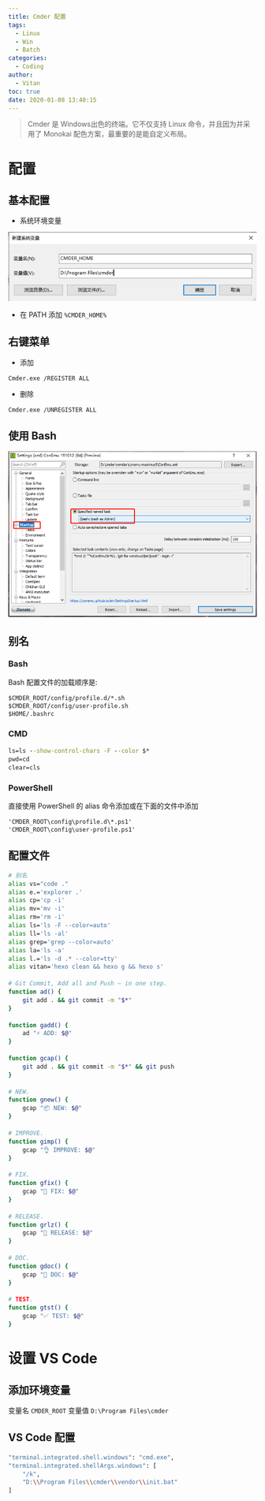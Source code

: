 ```yaml
---
title: Cmder 配置
tags:
  - Linux
  - Win
  - Batch
categories:
  - Coding
author:
  - Vitan
toc: true
date: 2020-01-08 13:40:15
---
```

> Cmder 是 Windows出色的终端。它不仅支持 Linux 命令，并且因为并采用了 Monokai 配色方案，最重要的是能自定义布局。

<!--more-->

# 配置
## 基本配置
- 系统环境变量

![](https://raw.githubusercontent.com/ivitan/Picture/master/images/20200405132003.png)

- 在 PATH 添加 `%CMDER_HOME%`

## 右键菜单
- 添加

```
Cmder.exe /REGISTER ALL
```

- 删除

```
Cmder.exe /UNREGISTER ALL
```

## 使用 Bash

![](https://raw.githubusercontent.com/ivitan/Picture/master/images/cmder_bash.png)


## 别名
### Bash
Bash 配置文件的加载顺序是:
```
$CMDER_ROOT/config/profile.d/*.sh
$CMDER_ROOT/config/user-profile.sh
$HOME/.bashrc
```

### CMD 
```bat %CMDER_ROOT%\config\user-aliases.cmd 
ls=ls --show-control-chars -F --color $*
pwd=cd
clear=cls
```

### PowerShell
直接使用 PowerShell 的 alias 命令添加或在下面的文件中添加

```
'CMDER_ROOT\config\profile.d\*.ps1'
'CMDER_ROOT\config\user-profile.ps1'
```

## 配置文件
```bash D:\Program Files\cmder\vendor\git-for-windows\etc\bash.bashrc
# 别名
alias vs="code ."
alias e.='explorer .'
alias cp='cp -i'
alias mv='mv -i'
alias rm='rm -i'
alias ls='ls -F --color=auto'
alias ll='ls -al'
alias grep='grep --color=auto'
alias la='ls -a'
alias l.='ls -d .* --color=tty'
alias vitan='hexo clean && hexo g && hexo s'

# Git Commit, Add all and Push — in one step.
function ad() {
    git add . && git commit -m "$*"
}

function gadd() {
    ad "⚡ ADD: $@"
}

function gcap() {
    git add . && git commit -m "$*" && git push
}

# NEW.
function gnew() {
    gcap "📦 NEW: $@"
}

# IMPROVE.
function gimp() {
    gcap "👌 IMPROVE: $@"
}

# FIX.
function gfix() {
    gcap "🐛 FIX: $@"
}

# RELEASE.
function grlz() {
    gcap "🚀 RELEASE: $@"
}

# DOC.
function gdoc() {
    gcap "📖 DOC: $@"
}

# TEST.
function gtst() {
    gcap "✅ TEST: $@"
}
```

# 设置 VS Code
## 添加环境变量
变量名 `CMDER_ROOT` 变量值 `D:\Program Files\cmder`

## VS Code 配置

```sh setting.json
"terminal.integrated.shell.windows": "cmd.exe",
"terminal.integrated.shellArgs.windows": [
    "/k",
    "D:\\Program Files\\cmder\\vendor\\init.bat"
]
```